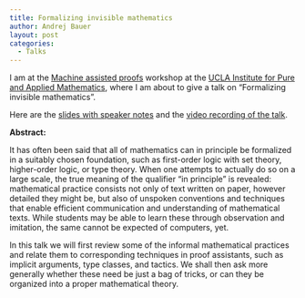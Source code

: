```yaml
---
title: Formalizing invisible mathematics
author: Andrej Bauer
layout: post
categories:
  - Talks
---
```


I am at the [Machine assisted proofs](http://www.ipam.ucla.edu/programs/workshops/machine-assisted-proofs/) workshop at the [UCLA Institute for Pure and Applied Mathematics](http://www.ipam.ucla.edu), where I am about to give a talk on “Formalizing invisible mathematics”.

Here are the [slides with speaker notes](/asset/data/formalizing-invisible-mathematics.pdf) and the [video recording of the talk](https://youtu.be/wZSvuCJBaFU).

<!--more-->

**Abstract:**

It has often been said that all of mathematics can in principle be formalized in a suitably chosen foundation, such as first-order logic with set theory, higher-order logic, or type theory. When one attempts to actually do so on a large scale, the true meaning of the qualifier “in principle” is revealed: mathematical practice consists not only of text written on paper, however detailed they might be, but also of unspoken conventions and techniques that enable efficient communication and understanding of mathematical texts. While students may be able to learn these through observation and imitation, the same cannot be expected of computers, yet.

In this talk we will first review some of the informal mathematical practices and relate them to corresponding techniques in proof assistants, such as implicit arguments, type classes, and tactics. We shall then ask more generally whether these need be just a bag of tricks, or can they be organized into a proper mathematical theory.
